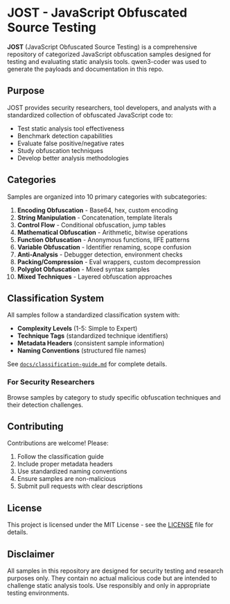 # JOST - JavaScript Obfuscated Source Testing

**JOST** (JavaScript Obfuscated Source Testing) is a comprehensive repository of categorized JavaScript obfuscation samples designed for testing and evaluating static analysis tools. qwen3-coder was used to generate the payloads and documentation in this repo.

## Purpose

JOST provides security researchers, tool developers, and analysts with a standardized collection of obfuscated JavaScript code to:
- Test static analysis tool effectiveness
- Benchmark detection capabilities
- Evaluate false positive/negative rates
- Study obfuscation techniques
- Develop better analysis methodologies

## Categories

Samples are organized into 10 primary categories with subcategories:

1. **Encoding Obfuscation** - Base64, hex, custom encoding
2. **String Manipulation** - Concatenation, template literals
3. **Control Flow** - Conditional obfuscation, jump tables
4. **Mathematical Obfuscation** - Arithmetic, bitwise operations
5. **Function Obfuscation** - Anonymous functions, IIFE patterns
6. **Variable Obfuscation** - Identifier renaming, scope confusion
7. **Anti-Analysis** - Debugger detection, environment checks
8. **Packing/Compression** - Eval wrappers, custom decompression
9. **Polyglot Obfuscation** - Mixed syntax samples
10. **Mixed Techniques** - Layered obfuscation approaches

## Classification System

All samples follow a standardized classification system with:
- **Complexity Levels** (1-5: Simple to Expert)
- **Technique Tags** (standardized technique identifiers)
- **Metadata Headers** (consistent sample information)
- **Naming Conventions** (structured file names)

See [`docs/classification-guide.md`](docs/classification-guide.md) for complete details.

### For Security Researchers
Browse samples by category to study specific obfuscation techniques and their detection challenges.

## Contributing

Contributions are welcome! Please:
1. Follow the classification guide
2. Include proper metadata headers
3. Use standardized naming conventions
4. Ensure samples are non-malicious
5. Submit pull requests with clear descriptions

## License

This project is licensed under the MIT License - see the [LICENSE](LICENSE) file for details.

## Disclaimer

All samples in this repository are designed for security testing and research purposes only. They contain no actual malicious code but are intended to challenge static analysis tools. Use responsibly and only in appropriate testing environments.

